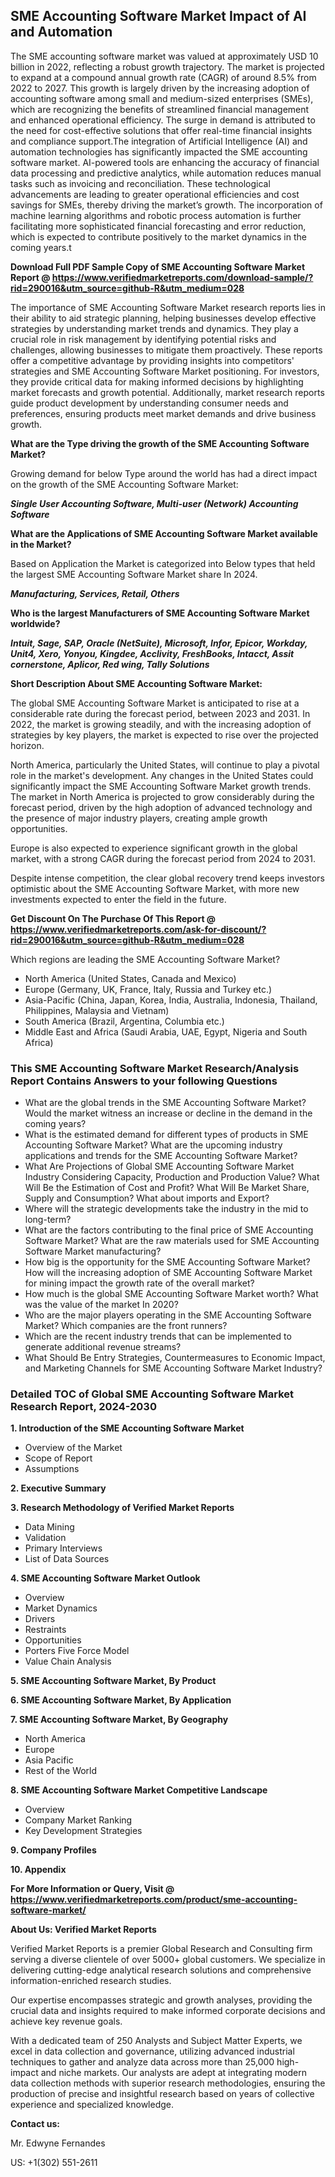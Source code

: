 <h2>SME Accounting Software Market Impact of AI and Automation</h2>The SME accounting software market was valued at approximately USD 10 billion in 2022, reflecting a robust growth trajectory. The market is projected to expand at a compound annual growth rate (CAGR) of around 8.5% from 2022 to 2027. This growth is largely driven by the increasing adoption of accounting software among small and medium-sized enterprises (SMEs), which are recognizing the benefits of streamlined financial management and enhanced operational efficiency. The surge in demand is attributed to the need for cost-effective solutions that offer real-time financial insights and compliance support.The integration of Artificial Intelligence (AI) and automation technologies has significantly impacted the SME accounting software market. AI-powered tools are enhancing the accuracy of financial data processing and predictive analytics, while automation reduces manual tasks such as invoicing and reconciliation. These technological advancements are leading to greater operational efficiencies and cost savings for SMEs, thereby driving the market’s growth. The incorporation of machine learning algorithms and robotic process automation is further facilitating more sophisticated financial forecasting and error reduction, which is expected to contribute positively to the market dynamics in the coming years.t</p><p id="" class=""><strong>Download Full PDF Sample Copy of SME Accounting Software Market Report @ <a href="https://www.verifiedmarketreports.com/download-sample/?rid=290016&utm_source=github-R&utm_medium=028" target="_blank">https://www.verifiedmarketreports.com/download-sample/?rid=290016&utm_source=github-R&utm_medium=028</a></strong></p><p>The importance of&nbsp;SME Accounting Software Market research reports lies in their ability to aid strategic planning, helping businesses develop effective strategies by understanding market trends and dynamics. They play a crucial role in risk management by identifying potential risks and challenges, allowing businesses to mitigate them proactively. These reports offer a competitive advantage by providing insights into competitors' strategies and SME Accounting Software Market positioning. For investors, they provide critical data for making informed decisions by highlighting market forecasts and growth potential. Additionally, market research reports guide product development by understanding consumer needs and preferences, ensuring products meet market demands and drive business growth.</p><p><strong>What are the&nbsp;Type driving the growth of the SME Accounting Software Market?</strong></p><p id="" class="">Growing demand for below Type around the world has had a direct impact on the growth of the SME Accounting Software Market:</p><em><strong>Single User Accounting Software, Multi-user (Network) Accounting Software</strong></em></p><strong>What are the&nbsp;Applications&nbsp;of SME Accounting Software Market available in the Market?</strong></p><p id="" class="">Based on Application the Market is categorized into Below types that held the largest SME Accounting Software Market share In 2024.</p><em><strong>Manufacturing, Services, Retail, Others</strong></em></p><strong>Who is the largest Manufacturers of SME Accounting Software Market worldwide?</strong></p><p><em><strong>Intuit, Sage, SAP, Oracle (NetSuite), Microsoft, Infor, Epicor, Workday, Unit4, Xero, Yonyou, Kingdee, Acclivity, FreshBooks, Intacct, Assit cornerstone, Aplicor, Red wing, Tally Solutions</strong></em></p><p id="" class=""><strong>Short Description About SME Accounting Software Market:</strong></p><p>The global SME Accounting Software Market is anticipated to rise at a considerable rate during the forecast period, between 2023 and 2031. In 2022, the market is growing steadily, and with the increasing adoption of strategies by key players, the market is expected to rise over the projected horizon.</p><p>North America, particularly the United States, will continue to play a pivotal role in the market's development. Any changes in the United States could significantly impact the SME Accounting Software Market growth trends. The market in North America is projected to grow considerably during the forecast period, driven by the high adoption of advanced technology and the presence of major industry players, creating ample growth opportunities.</p><p>Europe is also expected to experience significant growth in the global market, with a strong CAGR during the forecast period from 2024 to 2031.</p><p>Despite intense competition, the clear global recovery trend keeps investors optimistic about the SME Accounting Software Market, with more new investments expected to enter the field in the future.</p><p id="" class=""><strong>Get Discount On The Purchase Of This Report @ <a href="https://www.verifiedmarketreports.com/ask-for-discount/?rid=290016&utm_source=github-R&utm_medium=028" target="_blank">https://www.verifiedmarketreports.com/ask-for-discount/?rid=290016&utm_source=github-R&utm_medium=028</a></strong></p>Which regions are leading the SME Accounting Software Market?</p><ul><li>North America (United States, Canada and Mexico)</li><li>Europe (Germany, UK, France, Italy, Russia and Turkey etc.)</li><li>Asia-Pacific (China, Japan, Korea, India, Australia, Indonesia, Thailand, Philippines, Malaysia and Vietnam)</li><li>South America (Brazil, Argentina, Columbia etc.)</li><li>Middle East and Africa (Saudi Arabia, UAE, Egypt, Nigeria and South Africa)</li></ul><h3 id="" class="">This SME Accounting Software Market Research/Analysis Report Contains Answers to your following Questions</h3><ul><li>What are the global trends in the SME Accounting Software Market? Would the market witness an increase or decline in the demand in the coming years?</li><li>What is the estimated demand for different types of products in SME Accounting Software Market? What are the upcoming industry applications and trends for the SME Accounting Software Market?</li><li>What Are Projections of Global SME Accounting Software Market Industry Considering Capacity, Production and Production Value? What Will Be the Estimation of Cost and Profit? What Will Be Market Share, Supply and Consumption? What about imports and Export?</li><li>Where will the strategic developments take the industry in the mid to long-term?</li><li>What are the factors contributing to the final price of SME Accounting Software Market? What are the raw materials used for SME Accounting Software Market manufacturing?</li><li>How big is the opportunity for the SME Accounting Software Market? How will the increasing adoption of SME Accounting Software Market for mining impact the growth rate of the overall market?</li><li>How much is the global SME Accounting Software Market worth? What was the value of the market In 2020?</li><li>Who are the major players operating in the SME Accounting Software Market? Which companies are the front runners?</li><li>Which are the recent industry trends that can be implemented to generate additional revenue streams?</li><li>What Should Be Entry Strategies, Countermeasures to Economic Impact, and Marketing Channels for SME Accounting Software Market Industry?</li></ul><h3 id="" class="">Detailed TOC of Global SME Accounting Software Market Research Report, 2024-2030</h3><p id="" class=""><strong>1. Introduction of the SME Accounting Software Market</strong></p><ul><li>Overview of the Market</li><li>Scope of Report</li><li>Assumptions</li></ul><p id="" class=""><strong>2. Executive Summary</strong></p><p id="" class=""><strong>3. Research Methodology of Verified Market Reports</strong></p><ul><li>Data Mining</li><li>Validation</li><li>Primary Interviews</li><li>List of Data Sources</li></ul><p id="" class=""><strong>4. SME Accounting Software Market Outlook</strong></p><ul><li>Overview</li><li>Market Dynamics</li><li>Drivers</li><li>Restraints</li><li>Opportunities</li><li>Porters Five Force Model</li><li>Value Chain Analysis</li></ul><p id="" class=""><strong>5. SME Accounting Software Market, By Product</strong></p><p id="" class=""><strong>6. SME Accounting Software Market, By Application</strong></p><p id="" class=""><strong>7. SME Accounting Software Market, By Geography</strong></p><ul><li>North America</li><li>Europe</li><li>Asia Pacific</li><li>Rest of the World</li></ul><p id="" class=""><strong>8. SME Accounting Software Market Competitive Landscape</strong></p><ul><li>Overview</li><li>Company Market Ranking</li><li>Key Development Strategies</li></ul><p id="" class=""><strong>9. Company Profiles</strong></p><p id="" class=""><strong>10. Appendix</strong></p><p id="" class=""><strong>For More Information or Query, Visit @ <a href="https://www.verifiedmarketreports.com/product/sme-accounting-software-market/" target="_blank">https://www.verifiedmarketreports.com/product/sme-accounting-software-market/</a></strong></p><p id="" class=""><strong>About Us: Verified Market Reports</strong></p><p id="" class="">Verified Market Reports is a premier Global Research and Consulting firm serving a diverse clientele of over 5000+ global customers. We specialize in delivering cutting-edge analytical research solutions and comprehensive information-enriched research studies.</p><p id="" class="">Our expertise encompasses strategic and growth analyses, providing the crucial data and insights required to make informed corporate decisions and achieve key revenue goals.</p><p id="" class="">With a dedicated team of 250 Analysts and Subject Matter Experts, we excel in data collection and governance, utilizing advanced industrial techniques to gather and analyze data across more than 25,000 high-impact and niche markets. Our analysts are adept at integrating modern data collection methods with superior research methodologies, ensuring the production of precise and insightful research based on years of collective experience and specialized knowledge.</p><p id="" class=""><strong>Contact us:</strong></p><p id="" class="">Mr. Edwyne Fernandes</p><p id="" class="">US: +1(302) 551-2611</p>